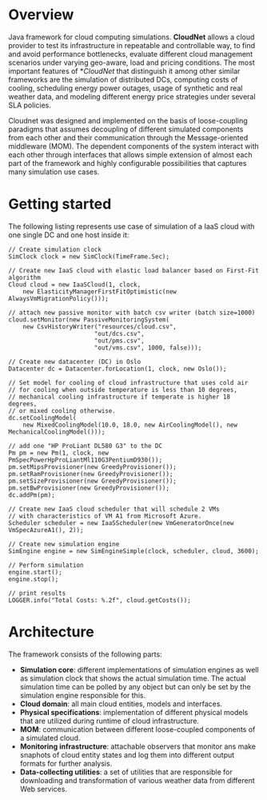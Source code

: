 # Overview
Java framework for cloud computing simulations. **CloudNet** allows a cloud provider to test its infrastructure in repeatable and controllable way, to find and avoid performance bottlenecks, evaluate different cloud management scenarios under varying geo-aware, load and pricing conditions. The most important features of **CloudNet* that distinguish it among other similar frameworks are the simulation of distributed DCs, computing costs of cooling, scheduling energy power outages, usage of synthetic and real weather data, and modeling different energy price strategies under several SLA policies. 

Cloudnet was designed and implemented on the basis of loose-coupling paradigms that assumes decoupling of different simulated components from each other and their communication through the Message-oriented middleware (MOM). The dependent components of the system interact with each other through interfaces that allows simple extension of almost each part of the framework and highly configurable possibilities that captures many simulation use cases.

# Getting started
The following listing represents use case of simulation of a IaaS cloud with one single DC and one host inside it:
```
// Create simulation clock
SimClock clock = new SimClock(TimeFrame.Sec);

// Create new IaaS cloud with elastic load balancer based on First-Fit algorithm
Cloud cloud = new IaaSCloud(1, clock, 
	new ElasticityManagerFirstFitOptimistic(new AlwaysVmMigrationPolicy()));

// attach new passive monitor with batch csv writer (batch size=1000)
cloud.setMonitor(new PassiveMonitoringSystem(
	new CsvHistoryWriter("resources/cloud.csv", 
						"out/dcs.csv", 
						"out/pms.csv", 
						"out/vms.csv", 1000, false)));

// Create new datacenter (DC) in Oslo
Datacenter dc = Datacenter.forLocation(1, clock, new Oslo());

// Set model for cooling of cloud infrastructure that uses cold air 
// for cooling when outside temperature is less than 10 degrees, 
// mechanical cooling infrastructure if temperate is higher 18 degrees, 
// or mixed cooling otherwise.
dc.setCoolingModel(
	new MixedCoolingModel(10.0, 18.0, new AirCoolingModel(), new MechanicalCoolingModel()));

// add one "HP ProLiant DL580 G3" to the DC
Pm pm = new Pm(1, clock, new PmSpecPowerHpProLiantMl110G3PentiumD930());
pm.setMipsProvisioner(new GreedyProvisioner());
pm.setRamProvisioner(new GreedyProvisioner());
pm.setSizeProvisioner(new GreedyProvisioner());
pm.setBwProvisioner(new GreedyProvisioner());
dc.addPm(pm);

// Create new IaaS cloud scheduler that will schedule 2 VMs 
// with characteristics of VM A1 from Microsoft Azure.
Scheduler scheduler = new IaaSScheduler(new VmGeneratorOnce(new VmSpecAzureA1(), 2));

// Create new simulation engine 
SimEngine engine = new SimEngineSimple(clock, scheduler, cloud, 3600);

// Perform simulation
engine.start();
engine.stop();

// print results
LOGGER.info("Total Costs: %.2f", cloud.getCosts());
``` 

# Architecture
The framework consists of the following parts: 
* **Simulation core**: different implementations of simulation engines as well as simulation clock that shows the actual simulation time. The actual simulation time can be polled by any object but can only be set by the simulation engine responsible for this.
* **Cloud domain**: all main cloud entities, models and interfaces.
* **Physical specifications**: implementation of different physical models that are utilized during runtime of cloud infrastructure.
* **MOM**: communication between different loose-coupled components of a simulated cloud.
* **Monitoring infrastructure**: attachable observers that monitor ans make snaphots of cloud entity states and log them into different output formats for further analysis.
* **Data-collecting utilities**: a set of utilities that are responsible for downloading and transformation of various weather data from different Web services.